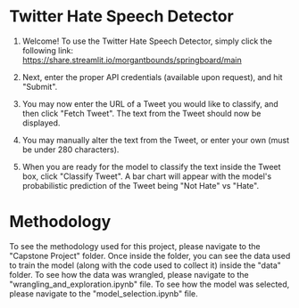 # Twitter Hate Speech Detector

1. Welcome! To use the Twitter Hate Speech Detector, simply click the following link:
https://share.streamlit.io/morgantbounds/springboard/main

2. Next, enter the proper API credentials (available upon request), and hit "Submit". 

3. You may now enter the URL of a Tweet you would like to classify, and then click "Fetch Tweet". The text from the Tweet should now be displayed. 

4. You may manually alter the text from the Tweet, or enter your own (must be under 280 characters). 

5. When you are ready for the model to classify the text inside the Tweet box, click "Classify Tweet". A bar chart will appear with the model's probabilistic prediction of the Tweet being "Not Hate" vs "Hate". 

# Methodology

To see the methodology used for this project, please navigate to the "Capstone Project" folder. Once inside the folder, you can see the data used to train the model (along with the code used to collect it) inside the "data" folder. To see how the data was wrangled, please navigate to the "wrangling_and_exploration.ipynb" file. To see how the model was selected, please navigate to the "model_selection.ipynb" file. 
